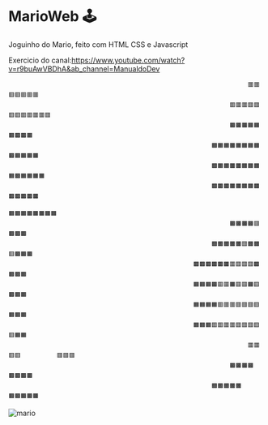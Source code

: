 # MarioWeb  🕹️
Joguinho do Mario, feito com HTML CSS e Javascript 

Exercicio do canal:https://www.youtube.com/watch?v=r9buAwVBDhA&ab_channel=ManualdoDev




                                                                      🟥🟥🟥🟥🟥🟥🟥
                                                                 🟥🟥🟥🟥🟥🟥🟥🟥🟥🟥🟥🟥
                                                                 🟫🟫🟫🟧🟧🟧🟫🟫🟧
                                                            🟫🟧🟧🟫🟧🟧🟧🟫🟫🟧🟧🟧🟧
                                                            🟫🟧🟧🟫🟫🟧🟧🟧🟧🟫🟧🟧🟧🟧
                                                            🟫🟫🟫🟧🟧🟧🟧🟫🟫🟫🟫🟫🟫
                                                                           🟧🟧🟧🟧🟧🟧🟧🟧
                                                                 🟫🟫🟫🟫🟥🟫🟫🟫
                                                            🟫🟫🟫🟫🟫🟥🟫🟫🟥🟫🟫🟫
                                                       🟫🟫🟫🟫🟫🟫🟥🟥🟥🟥🟫🟫🟫🟫
                                                       🟧🟧🟧🟫🟥🟥🟧🟥🟥🟧🟥🟫🟧🟧
                                                       🟧🟧🟧🟧🟥🟥🟥🟥🟥🟥🟥🟧🟧🟧
                                                       🟧🟧🟧🟥🟥🟥🟥🟥🟥🟥🟥🟥🟧🟧
                                                                      🟥🟥🟥🟥          🟥🟥🟥
                                                                 🟫🟫🟫🟫               🟫🟫🟫🟫
                                                            🟫🟫🟫🟫🟫               🟫🟫🟫🟫🟫   
                                                            
                                                            
                                                            
                                
                                
![mario](https://user-images.githubusercontent.com/97376406/187083459-51567b3e-9a57-449f-a68e-d04685030585.png)
